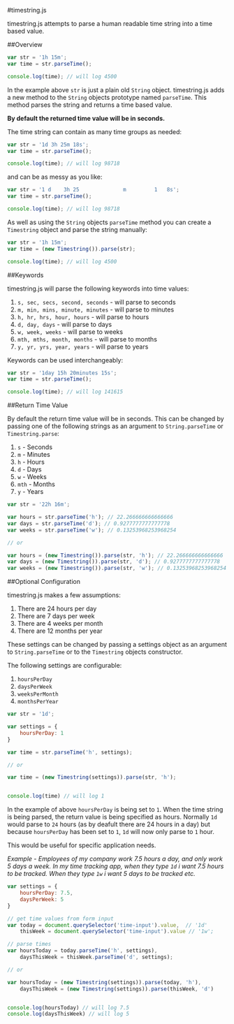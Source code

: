 #timestring.js

timestring.js attempts to parse a human readable time string into a time based value.

##Overview

```js
var str = '1h 15m';
var time = str.parseTime(); 

console.log(time); // will log 4500
```

In the example above `str` is just a plain old `String` object. timestring.js adds a new method to the `String` objects prototype named `parseTime`. This method parses the string and returns a time based value. 

**By default the returned time value will be in seconds.**

The time string can contain as many time groups as needed:

```js
var str = '1d 3h 25m 18s';
var time = str.parseTime(); 

console.log(time); // will log 98718
```

and can be as messy as you like:

```js
var str = '1 d    3h 25              m         1   8s';
var time = str.parseTime(); 

console.log(time); // will log 98718
```

As well as using the `String` objects `parseTime` method you can create a `Timestring` object and parse the string manually:

```js
var str = '1h 15m';
var time = (new Timestring()).parse(str);

console.log(time); // will log 4500
```

##Keywords

timestring.js will parse the following keywords into time values:

1. `s, sec, secs, second, seconds` - will parse to seconds
2. `m, min, mins, minute, minutes` - will parse to minutes
3. `h, hr, hrs, hour, hours` - will parse to hours
4. `d, day, days` - will parse to days
5. `w, week, weeks` - will parse to weeks
6. `mth, mths, month, months` - will parse to months
7. `y, yr, yrs, year, years` - will parse to years

Keywords can be used interchangeably:

```js
var str = '1day 15h 20minutes 15s';
var time = str.parseTime();

console.log(time); // will log 141615
```

##Return Time Value

By default the return time value will be in seconds. This can be changed by passing one of the following strings as an argument to `String.parseTime` or `Timestring.parse`:

1. `s` - Seconds
2. `m` - Minutes
3. `h` - Hours
4. `d` - Days
5. `w` - Weeks
6. `mth` - Months
7. `y` - Years

```js
var str = '22h 16m';

var hours = str.parseTime('h'); // 22.266666666666666 
var days = str.parseTime('d'); // 0.9277777777777778 
var weeks = str.parseTime('w'); // 0.13253968253968254

// or

var hours = (new Timestring()).parse(str, 'h'); // 22.266666666666666 
var days = (new Timestring()).parse(str, 'd'); // 0.9277777777777778 
var weeks = (new Timestring()).parse(str, 'w'); // 0.13253968253968254
```

##Optional Configuration

timestring.js makes a few assumptions:

1. There are 24 hours per day
2. There are 7 days per week
3. There are 4 weeks per month
4. There are 12 months per year

These settings can be changed by passing a settings object as an argument to `String.parseTime` or to the `Timestring` objects constructor.

The following settings are configurable:

1. `hoursPerDay`
2. `daysPerWeek`
3. `weeksPerMonth`
4. `monthsPerYear`

```js
var str = '1d';

var settings = {
	hoursPerDay: 1
}

var time = str.parseTime('h', settings);

// or 

var time = (new Timestring(settings)).parse(str, 'h');


console.log(time) // will log 1
```

In the example of above `hoursPerDay` is being set to `1`. When the time string is being parsed, the return value is being specified as hours. Normally `1d` would parse to `24` hours (as by deafult there are 24 hours in a day) but because `hoursPerDay` has been set to `1`, `1d` will now only parse to `1` hour.

This would be useful for specific application needs. 

*Example  - Employees of my company work 7.5 hours a day, and only work 5 days a week. In my time tracking app, when they type `1d` i want 7.5 hours to be tracked. When they type `1w` i want 5 days to be tracked etc.*

```js
var settings = {
	hoursPerDay: 7.5,
	daysPerWeek: 5
}

// get time values from form input
var today = document.querySelector('time-input').value,  // '1d'
	thisWeek = document.querySelector('time-input').value // '1w';

// parse times
var hoursToday = today.parseTime('h', settings),
	daysThisWeek = thisWeek.parseTime('d', settings);

// or 

var hoursToday = (new Timestring(settings)).parse(today, 'h'),
	daysThisWeek = (new Timestring(settings)).parse(thisWeek, 'd')


console.log(hoursToday) // will log 7.5
console.log(daysThisWeek) // will log 5
```